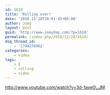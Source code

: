```yaml
---
id: 1618
title: 'Rolling over!'
date: '2010-12-28T20:01:45+00:00'
author: Joey
layout: post
guid: 'http://www.joeyday.com/?p=1618'
permalink: /index.php/2010/12/28/1618/
dsq_thread_id:
    - '1744276962'
categories:
    - video
tags:
    - E
    - rolling
    - video
---
```


http://www.youtube.com/watch?v=3d-1ave0\_JM